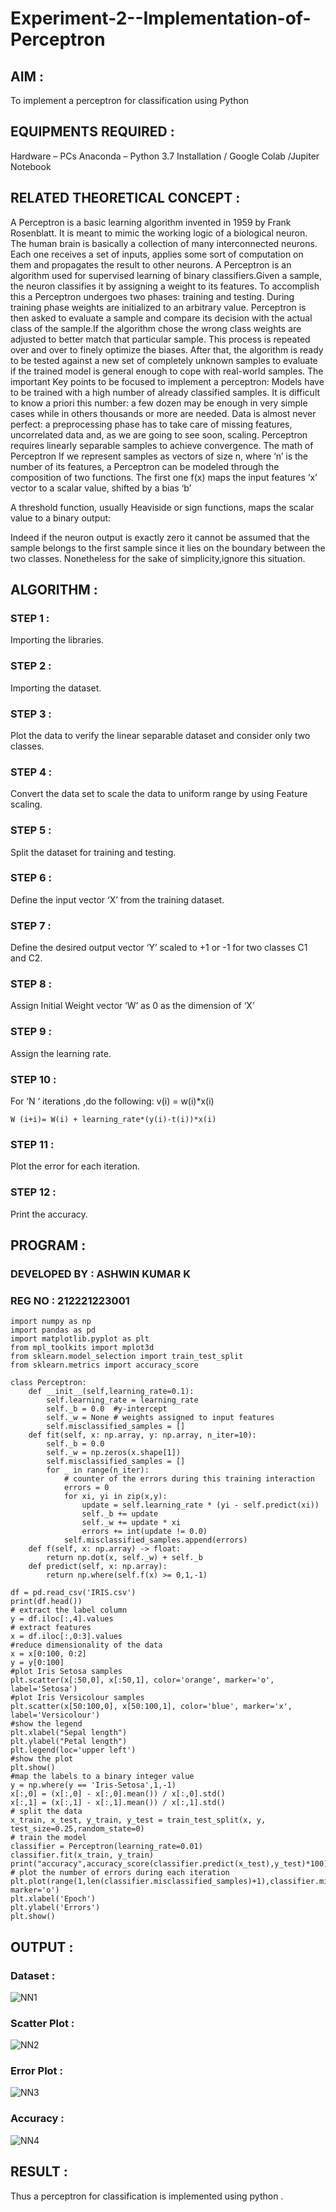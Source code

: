 # Experiment-2--Implementation-of-Perceptron

## AIM :

To implement a perceptron for classification using Python

## EQUIPMENTS REQUIRED :

Hardware – PCs
Anaconda – Python 3.7 Installation / Google Colab /Jupiter Notebook

## RELATED THEORETICAL CONCEPT :

A Perceptron is a basic learning algorithm invented in 1959 by Frank Rosenblatt. It is meant to mimic the working logic of a biological neuron. The human brain is basically a collection of many interconnected neurons. Each one receives a set of inputs, applies some sort of computation on them and propagates the result to other neurons.
A Perceptron is an algorithm used for supervised learning of binary classifiers.Given a sample, the neuron classifies it by assigning a weight to its features. To accomplish this a Perceptron undergoes two phases: training and testing. During training phase weights are initialized to an arbitrary value. Perceptron is then asked to evaluate a sample and compare its decision with the actual class of the sample.If the algorithm chose the wrong class weights are adjusted to better match that particular sample. This process is repeated over and over to finely optimize the biases. After that, the algorithm is ready to be tested against a new set of completely unknown samples to evaluate if the trained model is general enough to cope with real-world samples.
The important Key points to be focused to implement a perceptron:
Models have to be trained with a high number of already classified samples. It is difficult to know a priori this number: a few dozen may be enough in very simple cases while in others thousands or more are needed.
Data is almost never perfect: a preprocessing phase has to take care of missing features, uncorrelated data and, as we are going to see soon, scaling.
Perceptron requires linearly separable samples to achieve convergence.
The math of Perceptron
If we represent samples as vectors of size n, where ‘n’ is the number of its features, a Perceptron can be modeled through the composition of two functions. The first one 
f(x) maps the input features  ‘x’  vector to a scalar value, shifted by a bias ‘b’

A threshold function, usually Heaviside or sign functions, maps the scalar value to a binary output:

Indeed if the neuron output is exactly zero it cannot be assumed that the sample belongs to the first sample since it lies on the boundary between the two classes. Nonetheless for the sake of simplicity,ignore this situation.

## ALGORITHM :

### STEP 1 :
Importing the libraries.

### STEP 2 :
Importing the dataset.

### STEP 3 :
Plot the data to verify the linear separable dataset and consider only two classes.

### STEP 4 :
Convert the data set to scale the data to uniform range by using Feature scaling.

### STEP 5 :
Split the dataset for training and testing.

### STEP 6 :
Define the input vector ‘X’ from the training dataset.

### STEP 7 :
Define the desired output vector ‘Y’ scaled to +1 or -1 for two classes C1 and C2.

### STEP 8 :
Assign Initial Weight vector ‘W’ as 0 as the dimension of ‘X’

### STEP 9 :
Assign the learning rate.

### STEP 10 :
For ‘N ‘ iterations ,do the following: v(i) = w(i)*x(i)

    W (i+i)= W(i) + learning_rate*(y(i)-t(i))*x(i)
### STEP 11 :
Plot the error for each iteration.

### STEP 12 :
Print the accuracy.

## PROGRAM :

### DEVELOPED BY : ASHWIN KUMAR K
### REG NO : 212221223001

```
import numpy as np
import pandas as pd
import matplotlib.pyplot as plt
from mpl_toolkits import mplot3d
from sklearn.model_selection import train_test_split
from sklearn.metrics import accuracy_score

class Perceptron:
    def __init__(self,learning_rate=0.1):
        self.learning_rate = learning_rate
        self._b = 0.0  #y-intercept
        self._w = None # weights assigned to input features
        self.misclassified_samples = []
    def fit(self, x: np.array, y: np.array, n_iter=10):
        self._b = 0.0
        self._w = np.zeros(x.shape[1])
        self.misclassified_samples = []
        for _ in range(n_iter):
            # counter of the errors during this training interaction
            errors = 0
            for xi, yi in zip(x,y):
                update = self.learning_rate * (yi - self.predict(xi))
                self._b += update
                self._w += update * xi
                errors += int(update != 0.0)
            self.misclassified_samples.append(errors)
    def f(self, x: np.array) -> float:
        return np.dot(x, self._w) + self._b
    def predict(self, x: np.array):
        return np.where(self.f(x) >= 0,1,-1)

df = pd.read_csv('IRIS.csv')
print(df.head())
# extract the label column
y = df.iloc[:,4].values
# extract features
x = df.iloc[:,0:3].values
#reduce dimensionality of the data
x = x[0:100, 0:2]
y = y[0:100]
#plot Iris Setosa samples
plt.scatter(x[:50,0], x[:50,1], color='orange', marker='o', label='Setosa')
#plot Iris Versicolour samples
plt.scatter(x[50:100,0], x[50:100,1], color='blue', marker='x', label='Versicolour')
#show the legend
plt.xlabel("Sepal length")
plt.ylabel("Petal length")
plt.legend(loc='upper left')
#show the plot
plt.show()
#map the labels to a binary integer value
y = np.where(y == 'Iris-Setosa',1,-1)
x[:,0] = (x[:,0] - x[:,0].mean()) / x[:,0].std()
x[:,1] = (x[:,1] - x[:,1].mean()) / x[:,1].std()
# split the data
x_train, x_test, y_train, y_test = train_test_split(x, y, test_size=0.25,random_state=0)
# train the model
classifier = Perceptron(learning_rate=0.01)
classifier.fit(x_train, y_train)
print("accuracy",accuracy_score(classifier.predict(x_test),y_test)*100)
# plot the number of errors during each iteration
plt.plot(range(1,len(classifier.misclassified_samples)+1),classifier.misclassified_samples, marker='o')
plt.xlabel('Epoch')
plt.ylabel('Errors')
plt.show()
```

## OUTPUT :

### Dataset :

![NN1](https://github.com/Ashwinkumar26/Experiment-2--Implementation-of-Perceptron/assets/145831269/0f963300-eeff-4b33-9b87-abc854fb0766)

### Scatter Plot :

![NN2](https://github.com/Ashwinkumar26/Experiment-2--Implementation-of-Perceptron/assets/145831269/f20b5b2c-f393-42d1-8df8-064919d935ee)

### Error Plot :

![NN3](https://github.com/Ashwinkumar26/Experiment-2--Implementation-of-Perceptron/assets/145831269/c4273065-9f50-401a-aba6-dc9e4f5b688a)

### Accuracy :

![NN4](https://github.com/Ashwinkumar26/Experiment-2--Implementation-of-Perceptron/assets/145831269/4095d16f-2982-4c63-8df5-3baf82c8cbd8)

## RESULT :

Thus a perceptron for classification is implemented using python .






